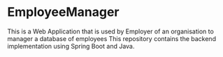 # EmployeeManager
This is a Web Application that is used by Employer of an organisation to manager a database of employees
This repository contains the backend implementation using Spring Boot and Java.
